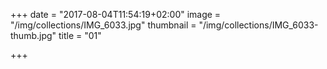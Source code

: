 +++
date = "2017-08-04T11:54:19+02:00"
image = "/img/collections/IMG_6033.jpg"
thumbnail = "/img/collections/IMG_6033-thumb.jpg"
title = "01"

+++

